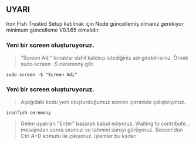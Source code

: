 ## UYARI

Iron Fish Trusted Setup katılmak için Node güncellemiş olmanız gerekiyor minimum güncelleme V0.1.65 olmalıdır.

### Yeni bir screen oluşturuyoruz.
> "Screen Adı" tırnaklar dahil kaldırıp istediğiniz adı girebilirsiniz.
> Örnek sudo screen -S ceremony gibi
```
sudo screen -S "Screen Adı"
```

### Yeni bir screen oluşturuyoruz.
> Aşağıdaki kodu yeni oluşturduğumuz screen içersinde çalıştırıyoruz.
```
ironfish ceremony
```
> Gelen uyarıları "Enter" basarak kabul ediyoruz.
> Waiting to contribute... mesajından sonra sıramızı ve tahmini süreyi görüyoruz. Screen'den Ctrl A+D komutu ile çıkıyoruz.
> işlemler bu kadar. 
